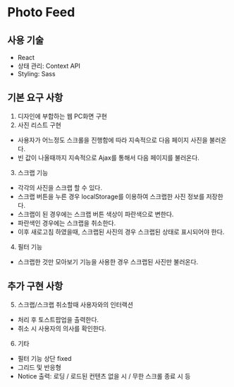 # Photo Feed

## 사용 기술
- React
- 상태 관리: Context API
- Styling: Sass

## 기본 요구 사항 
1. 디자인에 부합하는 웹 PC화면 구현
2. 사진 리스트 구현
- 사용자가 어느정도 스크롤을 진행함에 따라 지속적으로 다음 페이지 사진을 불러온다.
- 빈 값이 나올때까지 지속적으로 Ajax를 통해서 다음 페이지를 불러온다.
3. 스크랩 기능
- 각각의 사진을 스크랩 할 수 있다.
- 스크랩 버튼을 누른 경우 localStorage를 이용하여 스크랩한 사진 정보를 저장한다.
- 스크랩이 된 경우에는 스크랩 버튼 색상이 파란색으로 변한다.
- 파란색인 경우에는 스크랩을 취소한다.
- 이후 새로고침 하였을때, 스크랩된 사진의 경우 스크랩된 상태로 표시되어야 한다.
4. 필터 기능
- 스크랩한 것만 모아보기 기능을 사용한 경우 스크랩된 사진만 불러온다.

## 추가 구현 사항
5. 스크랩/스크랩 취소할때 사용자와의 인터랙션
- 처리 후 토스트팝업을 출력한다.
- 취소 시 사용자의 의사를 확인한다.
6. 기타
- 필터 기능 상단 fixed
- 그리드 및 반응형
- Notice 출력: 로딩 / 로드된 컨텐츠 없을 시 / 무한 스크롤 종료 시 등